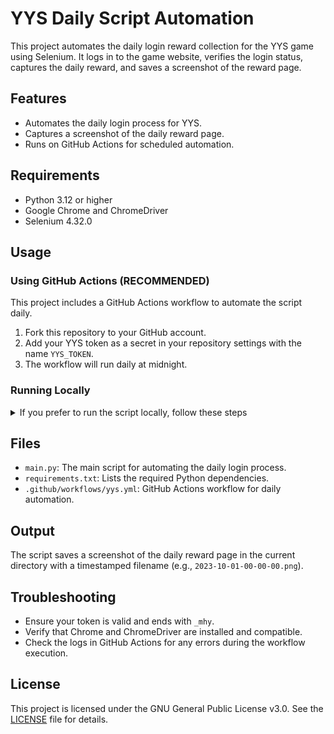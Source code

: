 # YYS Daily Script Automation

This project automates the daily login reward collection for the YYS game using Selenium. It logs in to the game website, verifies the login status, captures the daily reward, and saves a screenshot of the reward page.

## Features

- Automates the daily login process for YYS.
- Captures a screenshot of the daily reward page.
- Runs on GitHub Actions for scheduled automation.

## Requirements

- Python 3.12 or higher
- Google Chrome and ChromeDriver
- Selenium 4.32.0

## Usage

### Using GitHub Actions (RECOMMENDED)

This project includes a GitHub Actions workflow to automate the script daily.

1. Fork this repository to your GitHub account.
2. Add your YYS token as a secret in your repository settings with the name `YYS_TOKEN`.
3. The workflow will run daily at midnight.

### Running Locally

<details>

<summary>
If you prefer to run the script locally, follow these steps
</summary>

1. Clone this repository:
   ```bash
   git clone https://github.com/langningchen/yys
   cd yys
   ```

2. Install the required Python packages:
   ```bash
   pip install -r requirements.txt
   ```

3. Ensure Google Chrome and ChromeDriver are installed and compatible with each other.

4. Run the script locally with your token:
    ```bash
    python main.py <your_token>
    ```
   - Replace `<your_token>` with your YYS token. The token must end with `_mhy`.
</details>

## Files

- `main.py`: The main script for automating the daily login process.
- `requirements.txt`: Lists the required Python dependencies.
- `.github/workflows/yys.yml`: GitHub Actions workflow for daily automation.

## Output

The script saves a screenshot of the daily reward page in the current directory with a timestamped filename (e.g., `2023-10-01-00-00-00.png`).

## Troubleshooting

- Ensure your token is valid and ends with `_mhy`.
- Verify that Chrome and ChromeDriver are installed and compatible.
- Check the logs in GitHub Actions for any errors during the workflow execution.

## License

This project is licensed under the GNU General Public License v3.0. See the [LICENSE](LICENSE) file for details.
